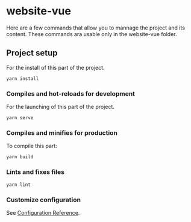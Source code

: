 # website-vue

Here are a few commands that allow you to mannage the project and its content. These commands ara usable only in the website-vue folder.

## Project setup
For the install of this part of the project.
```
yarn install
```

### Compiles and hot-reloads for development
For the launching of this part of the project.
```
yarn serve
```

### Compiles and minifies for production
To compile this part:
```
yarn build
```

### Lints and fixes files
```
yarn lint
```

### Customize configuration
See [Configuration Reference](https://cli.vuejs.org/config/).
